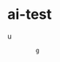  # ai-test 
  u
 
            g   
 

  
                     
                        
            
                     
     
     
 
 
